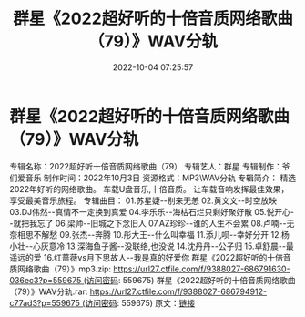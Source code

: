 ﻿---
title: 群星《2022超好听的十倍音质网络歌曲（79）》WAV分轨
date: 2022-10-04 07:25:57
categories: WAV车载音乐、镜像
tags: 华语中文
---
# 群星《2022超好听的十倍音质网络歌曲（79）》WAV分轨

专辑名称：2022超好听十倍音质网络歌曲（79）
专辑艺人：群星
专辑制作：爷们爱音乐
制作时间：2022年10月3日
资源格式：MP3\WAV分轨
专辑简介：
精选2022年好听的网络歌曲。
车载U盘音乐,十倍音质。
让车载音响发挥最佳效果，享受最美音乐旅程。
专辑曲目：
01.苏星婕--别来无恙
02.黄文文--时空放映
03.DJ伟然--真情不一定换到真爱
04.李乐乐--海枯石烂只剩好聚好散
05.悦开心--就把我忘了
06.梁帅--旧城之下念旧人
07.AZ珍珍--谁的人生不会累
08.卢喃--无奈相思不解愁
09.张杰--奔腾
10.彤大王--什么叫幸福
11.添儿呗--幸好分开
12.杨小壮--心灰意冷
13.深海鱼子酱--没联络,也没说
14.沈丹丹--公子归
15.卓舒晨--最遥远的爱
16.红蔷薇vs月下思故人--我是真的好爱你
群星《2022超好听的十倍音质网络歌曲（79）》mp3.zip: https://url27.ctfile.com/f/9388027-686791630-036ec3?p=559675 (访问密码:
559675)
群星《2022超好听的十倍音质网络歌曲（79）》WAV分轨.rar: https://url27.ctfile.com/f/9388027-686794912-c77ad3?p=559675 (访问密码:
559675)
原文：[链接](https://blog.sina.com.cn/s/blog_1647c7e7601030zqx.html)